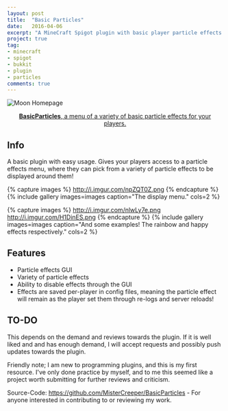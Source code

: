 ```yaml
---
layout: post
title:  "Basic Particles"
date:   2016-04-06
excerpt: "A MineCraft Spigot plugin with basic player particle effects usage!"
project: true
tag:
- minecraft 
- spigot
- bukkit
- plugin
- particles
comments: true
---
```


![Moon Homepage](http://i.imgur.com/gapPlSL.png)    
    
<center> <a href="https://www.spigotmc.org/resources/basicparticles.23208/">
<b>BasicParticles</b>, a menu of a variety of basic particle effects for your players.
</a></center>

## Info
A basic plugin with easy usage. Gives your players access to a particle effects menu, where they can pick from a variety of particle effects to be displayed around them!

{% capture images %}
   http://i.imgur.com/npZQT0Z.png
{% endcapture %}
{% include gallery images=images caption="The display menu." cols=2 %}

{% capture images %}
    http://i.imgur.com/nlwLy7e.png
    http://i.imgur.com/H1DinES.png
{% endcapture %}
{% include gallery images=images caption="And some examples! The rainbow and happy effects respectively." cols=2 %}


## Features
* Particle effects GUI
* Variety of particle effects
* Ability to disable effects through the GUI
* Effects are saved per-player in config files, meaning the particle effect will remain as the player set them through re-logs and server reloads!

## TO-DO
This depends on the demand and reviews towards the plugin. If it is well liked and and has enough demand, I will accept requests and possibly push updates towards the plugin.

Friendly note; I am new to programming plugins, and this is my first resource. I've only done practice by myself, and to me this seemed like a project worth submitting for further reviews and criticism.

Source-Code: https://github.com/MisterCreeper/BasicParticles -
For anyone interested in contributing to or reviewing my work.

